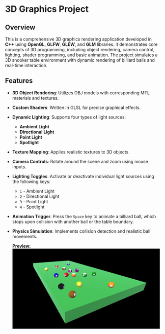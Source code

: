 # 3D Graphics Project

## Overview
This is a comprehensive 3D graphics rendering application developed in **C++** using **OpenGL**, **GLFW**, **GLEW**, and **GLM** libraries. It demonstrates core concepts of 3D programming, including object rendering, camera control, lighting, shader programming, and basic animation. The project simulates a 3D snooker table environment with dynamic rendering of billiard balls and real-time interaction.

## Features
- **3D Object Rendering**: Utilizes OBJ models with corresponding MTL materials and textures.
- **Custom Shaders**: Written in GLSL for precise graphical effects.
- **Dynamic Lighting**: Supports four types of light sources:
  - **Ambient Light**
  - **Directional Light**
  - **Point Light**
  - **Spotlight**
- **Texture Mapping**: Applies realistic textures to 3D objects.
- **Camera Controls**: Rotate around the scene and zoom using mouse inputs.
- **Lighting Toggles**: Activate or deactivate individual light sources using the following keys:
  - `1` - Ambient Light
  - `2` - Directional Light
  - `3` - Point Light
  - `4` - Spotlight
- **Animation Trigger**: Press the `Space` key to animate a billiard ball, which stops upon collision with another ball or the table boundary.
- **Physics Simulation**: Implements collision detection and realistic ball movements.

  **Preview:**
![Example](.vs/Screenshot_36.png)
